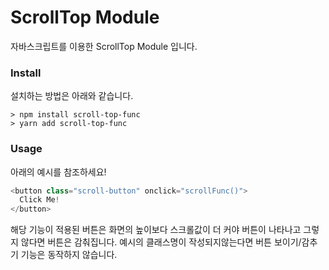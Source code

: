 # ScrollTop Module

자바스크립트를 이용한 ScrollTop Module 입니다.

### Install

설치하는 방법은 아래와 같습니다.

```
> npm install scroll-top-func
> yarn add scroll-top-func
```

### Usage

아래의 예시를 참조하세요!

```javascript
<button class="scroll-button" onclick="scrollFunc()">
  Click Me!
</button>
```

해당 기능이 적용된 버튼은 화면의 높이보다 스크롤값이 더 커야 버튼이 나타나고 그렇지 않다면 버튼은 감춰집니다.
예시의 클래스명이 작성되지않는다면 버튼 보이기/감추기 기능은 동작하지 않습니다.
